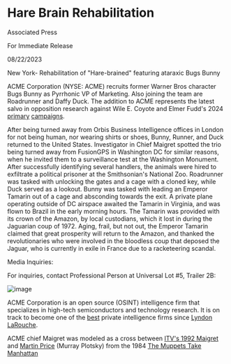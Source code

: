 # Hare Brain Rehabilitation


Associated Press

For Immediate Release

08/22/2023


New York- Rehabilitation of "Hare-brained" featuring ataraxic Bugs Bunny

ACME Corporation (NYSE: ACME) recruits former Warner Bros character Bugs Bunny as Pyrrhonic VP of Marketing. Also joining the team are Roadrunner and Daffy Duck. The addition to ACME represents the latest salvo in opposition research against Wile E. Coyote and Elmer Fudd's 2024 [primary](https://arstechnica.com/ai/2023/08/research-builds-anti-russia-ai-disinformation-machine-for-400/) [campaigns](https://thedebrief.org/countercloud-ai-disinformation/).

After being turned away from Orbis Business Intelligence offices in London for not being human, nor wearing shirts or shoes, Bunny, Runner, and Duck returned to the United States. Investigator in Chief Maigret spotted the trio being turned away from FusionGPS in Washington DC for similar reasons, when he invited them to a surveillance test at the Washington Monument. After successfully identifying several handlers, the animals were hired to exfiltrate a political prisoner at the Smithsonian's National Zoo. Roadrunner was tasked with unlocking the gates and a cage with a cloned key, while Duck served as a lookout. Bunny was tasked with leading an Emperor Tamarin out of a cage and absconding towards the exit. A private plane operating outside of DC airspace awaited the Tamarin in Virginia, and was flown to Brazil in the early morning hours. The Tamarin was provided with its crown of the Amazon, by local custodians, which it lost in during the Jaguarian coup of 1972. Aging, frail, but not out, the Emperor Tamarin claimed that great prosperity will return to the Amazon, and thanked the revolutionaries who were involved in the bloodless coup that deposed the Jaguar, who is currently in exile in France due to a racketeering scandal. 

Media Inquiries:

For inquiries, contact Professional Person at Universal Lot #5, Trailer 2B:

![image](https://github.com/hatonthecat/HareBrainRehabilitation/assets/76194453/947ea028-d39c-4bdf-93cd-74abe980ad17)

ACME Corporation is an open source (OSINT) intelligence firm that specializes in high-tech semiconductors and technology research. It is on track to become one of the [best](https://web.archive.org/web/20110804224001/http://www.washingtonpost.com/wp-srv/national/longterm/cult/larouche/larou1.htm) private intelligence firms since [Lyndon LaRouche](https://web.archive.org/web/20210709184653/https://www.motherjones.com/politics/2018/12/lyndon-larouche-roger-stone-russia-robert-mueller/).


ACME chief Maigret was modeled as a cross between [ITV's 1992 Maigret](https://en.wikipedia.org/wiki/Maigret_%281992_TV_series%29) and [Martin Price](https://www.youtube.com/watch?v=zLUQPSuYvtY) (Murray Plotsky) from the 1984 [The Muppets Take Manhattan](https://en.wikipedia.org/wiki/The_Muppets_Take_Manhattan)
